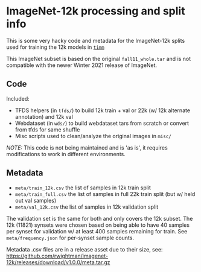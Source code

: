 # ImageNet-12k processing and split info

This is some very hacky code and metadata for the ImageNet-12k splits used for training the 12k models in [`timm`](https://github.com/huggingface/pytorch-image-models)

This ImageNet subset is based on the original `fall11_whole.tar` and is not compatible with the newer Winter 2021 release of ImageNet.

## Code
Included:
* TFDS helpers (in `tfds/`) to build 12k train + val or 22k (w/ 12k alternate annotation) and 12k val
* Webdataset (in `wds/`) to build webdataset tars from scratch or convert from tfds for same shuffle
* Misc scripts used to clean/analyze the original images in `misc/`

*NOTE:* This code is not being maintained and is 'as is', it requires modifications to work in different environments.

## Metadata
* `meta/train_12k.csv` the list of samples in 12k train split
* `meta/train_full.csv` the list of samples in full 22k train split (but w/ held out val samples)
* `meta/val_12k.csv` the list of samples in 12k validation split

The validation set is the same for both and only covers the 12k subset. The 12k (11821) synsets were chosen based on being able to have 40 samples per synset for validation w/ at least 400 samples remaining for train. See `meta/frequency.json` for per-synset sample counts. 

Metadata .csv files are in a release asset due to their size, see: https://github.com/rwightman/imagenet-12k/releases/download/v1.0.0/meta.tar.gz

